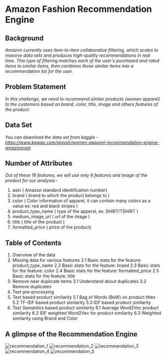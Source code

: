 # Amazon Fashion Recommendation Engine

## Background

*Amazon currently uses item-to-item collaborative filtering, which scales to massive data sets and produces high-quality recommendations in real time. This type of filtering matches each of the user's purchased and rated items to similar items, then combines those similar items into a recommendation list for the user.*

## Problem Statement

*In this challenge, we need to recommend similar products (women apparel) to the customers based on brand, color, title, image and others features of the product.*

## Data Set

*You can download the data set from kaggle - https://www.kaggle.com/ajaysh/women-apparel-recommendation-engine-amazoncom*

## Number of Attributes

*Out of these 19 features, we will use only 6 features and image of the product for our analysis:-*

1. asin  ( Amazon standard identification number)
2. brand ( brand to which the product belongs to )
3. color ( Color information of apparel, it can contain many colors as a value ex: red and black stripes ) 
4. product_type_name ( type of the apperal, ex: SHIRT/TSHIRT )
5. medium_image_url  ( url of the image )
6. title ( title of the product )
7. formatted_price ( price of the product)

## Table of Contents

1. Overview of the data
2. Missing data for various features
 2.1 Basic stats for the feature: product_type_name
 2.2 Basic stats for the feature: brand
  2.3 Basic stats for the feature: color
  2.4 Basic stats for the feature: formatted_price
  2.5 Basic stats for the feature: title
3. Remove near duplicate items
  3.1 Understand about duplicates
  3.2 Remove duplicates
4. Text pre-processing
5. Text based product similarity
  5.1 Bag of Words (BoW) on product titles
  5.2 TF-IDF based product similarity
  5.3 IDF based product similarity
6. Text Semantics based product similarity
  6.1 Average Word2Vec product similarity
  6.2 IDF weighted Word2Vec for product similarity
  6.3 Weighted similarity using Brand and Color
  
## A glimpse of the Recommendation Engine

![recommendation_1](https://user-images.githubusercontent.com/68144553/89631864-fee49300-d8be-11ea-988f-32ec4e318918.JPG)
![recommendation_2](https://user-images.githubusercontent.com/68144553/89631872-00ae5680-d8bf-11ea-8e4b-ae2492eb5650.JPG)
![recommendation_3](https://user-images.githubusercontent.com/68144553/89631876-0146ed00-d8bf-11ea-8b8b-e8ba4df5d4e9.JPG)
![recommendation_4](https://user-images.githubusercontent.com/68144553/89631882-02781a00-d8bf-11ea-894c-609e48abbc17.JPG)
![recommendation_5](https://user-images.githubusercontent.com/68144553/89631887-0310b080-d8bf-11ea-88df-7d353b7879be.JPG)

